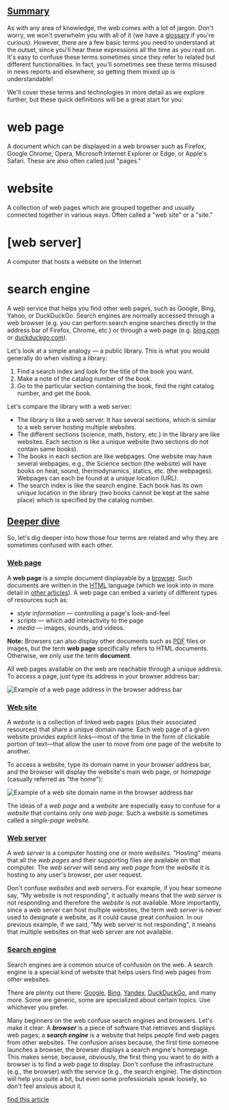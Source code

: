 ## [Summary](https://developer.mozilla.org/en-US/docs/Learn/Common_questions/Pages_sites_servers_and_search_engines#summary "Permalink to Summary")

As with any area of knowledge, the web comes with a lot of jargon. Don't worry, we won't overwhelm you with all of it (we have a [glossary](https://developer.mozilla.org/en-US/docs/Glossary) if you're curious). However, there are a few basic terms you need to understand at the outset, since you'll hear these expressions all the time as you read on. It's easy to confuse these terms sometimes since they refer to related but different functionalities. In fact, you'll sometimes see these terms misused in news reports and elsewhere, so getting them mixed up is understandable!

We'll cover these terms and technologies in more detail as we explore further, but these quick definitions will be a great start for you:

# web page

A document which can be displayed in a web browser such as Firefox, Google Chrome, Opera, Microsoft Internet Explorer or Edge, or Apple's Safari. These are also often called just "pages."

# website

A collection of web pages which are grouped together and usually connected together in various ways. Often called a "web site" or a "site."

# [web server]

A computer that hosts a website on the Internet

# search engine

A web service that helps you find other web pages, such as Google, Bing, Yahoo, or DuckDuckGo. Search engines are normally accessed through a web browser (e.g. you can perform search engine searches directly in the address bar of Firefox, Chrome, etc.) or through a web page (e.g. [bing.com](https://www.bing.com/) or [duckduckgo.com](https://duckduckgo.com/)).

Let's look at a simple analogy — a public library. This is what you would generally do when visiting a library:

1.  Find a search index and look for the title of the book you want.
2.  Make a note of the catalog number of the book.
3.  Go to the particular section containing the book, find the right catalog number, and get the book.

Let's compare the library with a web server:

-   The library is like a web server. It has several sections, which is similar to a web server hosting multiple websites.
-   The different sections (science, math, history, etc.) in the library are like websites. Each section is like a unique website (two sections do not contain same books).
-   The books in each section are like webpages. One website may have several webpages, e.g., the Science section (the website) will have books on heat, sound, thermodynamics, statics, etc. (the webpages). Webpages can each be found at a unique location (URL).
-   The search index is like the search engine. Each book has its own unique location in the library (two books cannot be kept at the same place) which is specified by the catalog number.


## [Deeper dive](https://developer.mozilla.org/en-US/docs/Learn/Common_questions/Pages_sites_servers_and_search_engines#deeper_dive "Permalink to Deeper dive")

So, let's dig deeper into how those four terms are related and why they are sometimes confused with each other.

### [Web page](https://developer.mozilla.org/en-US/docs/Learn/Common_questions/Pages_sites_servers_and_search_engines#web_page "Permalink to Web page")

A **web page** is a simple document displayable by a [browser](https://developer.mozilla.org/en-US/docs/Glossary/Browser). Such documents are written in the [HTML](https://developer.mozilla.org/en-US/docs/Glossary/HTML) language (which we look into in more detail in [other articles](https://developer.mozilla.org/en-US/docs/Web/HTML)). A web page can embed a variety of different types of resources such as:

-   _style information_ — controlling a page's look-and-feel
-   _scripts_ — which add interactivity to the page
-   _media_ — images, sounds, and videos.

**Note:** Browsers can also display other documents such as [PDF](https://developer.mozilla.org/en-US/docs/Glossary/PDF) files or images, but the term **web page** specifically refers to HTML documents. Otherwise, we only use the term **document**.

All web pages available on the web are reachable through a unique address. To access a page, just type its address in your browser address bar:

![Example of a web page address in the browser address bar](https://developer.mozilla.org/en-US/docs/Learn/Common_questions/Pages_sites_servers_and_search_engines/web-page.jpg)

### [Web site](https://developer.mozilla.org/en-US/docs/Learn/Common_questions/Pages_sites_servers_and_search_engines#web_site "Permalink to Web site")

A _website_ is a collection of linked web pages (plus their associated resources) that share a unique domain name. Each web page of a given website provides explicit links—most of the time in the form of clickable portion of text—that allow the user to move from one page of the website to another.

To access a website, type its domain name in your browser address bar, and the browser will display the website's main web page, or _homepage_ (casually referred as "the home"):

![Example of a web site domain name in the browser address bar](https://developer.mozilla.org/en-US/docs/Learn/Common_questions/Pages_sites_servers_and_search_engines/web-site.jpg)

The ideas of a _web page_ and a _website_ are especially easy to confuse for a _website_ that contains only one _web page._ Such a website is sometimes called a _single-page website._

### [Web server](https://developer.mozilla.org/en-US/docs/Learn/Common_questions/Pages_sites_servers_and_search_engines#web_server "Permalink to Web server")

A _web server_ is a computer hosting one or more _websites_. "Hosting" means that all the _web pages_ and their supporting files are available on that computer. The _web server_ will send any _web page_ from the _website_ it is hosting to any user's browser, per user request.

Don't confuse _websites_ and _web servers_. For example, if you hear someone say, "My website is not responding", it actually means that the _web server_ is not responding and therefore the _website_ is not available. More importantly, since a web server can host multiple websites, the term _web server_ is never used to designate a website, as it could cause great confusion. In our previous example, if we said, "My web server is not responding", it means that multiple websites on that web server are not available.

### [Search engine](https://developer.mozilla.org/en-US/docs/Learn/Common_questions/Pages_sites_servers_and_search_engines#search_engine "Permalink to Search engine")

Search engines are a common source of confusion on the web. A search engine is a special kind of website that helps users find web pages from _other_ websites.

There are plenty out there: [Google](https://www.google.com/), [Bing](https://www.bing.com/), [Yandex](https://www.yandex.com/), [DuckDuckGo](https://duckduckgo.com/), and many more. Some are generic, some are specialized about certain topics. Use whichever you prefer.

Many beginners on the web confuse search engines and browsers. Let's make it clear: A _**browser**_ is a piece of software that retrieves and displays web pages; a **_search engine_** is a website that helps people find web pages from other websites. The confusion arises because, the first time someone launches a browser, the browser displays a search engine's homepage. This makes sense, because, obviously, the first thing you want to do with a browser is to find a web page to display. Don't confuse the infrastructure (e.g., the browser) with the service (e.g., the search engine). The distinction will help you quite a bit, but even some professionals speak loosely, so don't feel anxious about it.

[find this article](https://www.theodinproject.com/paths/foundations/courses/foundations/lessons/how-does-the-web-work)